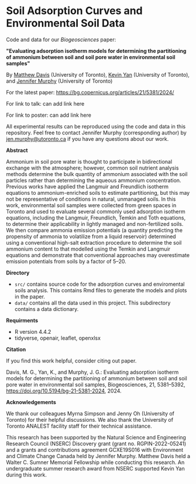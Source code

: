 # Soil Adsorption Curves and Environmental Soil Data

Code and data for our *Biogeosciences* paper:

**"Evaluating adsorption isotherm models for determining the partitioning of ammonium between soil and soil pore water in environmental soil samples"**

By [Matthew Davis](https://sites.chem.utoronto.ca/murphygroup/content/matthew-davis) (University of Toronto), [Kevin Yan](https://sites.chem.utoronto.ca/murphygroup/content/kevin-yan) (University of Toronto), and [Jennifer Murphy](https://sites.chem.utoronto.ca/murphygroup/pi) (University of Toronto) 

For the latest paper: https://bg.copernicus.org/articles/21/5381/2024/

For link to talk: can add link here

For link to poster: can add link here 

All experimental results can be reproduced using the code and data in this repository. Feel free to contact Jennifer Murphy (corresponding author) by [jen.murphy@utoronto.ca](jen.murphy@utoronto.ca) if you have any questions about our work. 

**Abstract**

Ammonium in soil pore water is thought to participate in bidirectional exchange with the atmosphere; however, common soil nutrient analysis methods determine the bulk quantity of ammonium associated with the soil particles rather than determining the aqueous ammonium concentration. Previous works have applied the Langmuir and Freundlich isotherm equations to ammonium-enriched soils to estimate partitioning, but this may not be representative of conditions in natural, unmanaged soils. In this work, environmental soil samples were collected from green spaces in Toronto and used to evaluate several commonly used adsorption isotherm equations, including the Langmuir, Freundlich, Temkin and Toth equations, to determine their applicability in lightly managed and non-fertilized soils. We then compare ammonia emission potentials (a quantity predicting the propensity of ammonia to volatilize from a liquid reservoir) determined using a conventional high-salt extraction procedure to determine the soil ammonium content to that modelled using the Temkin and Langmuir equations and demonstrate that conventional approaches may overestimate emission potentials from soils by a factor of 5–20.

**Directory**

* `src/` contains source code for the adsorption curves and enviromental soils analysis. This contains Rmd files to generate the models and plots in the paper.
* `data/` contains all the data used in this project. This subdirectory contains a data dictionary. 

**Requirments** 

* R version 4.4.2
* tidyverse, openair, leaflet, openxlsx

**Citation** 

If you find this work helpful, consider citing out paper. 

Davis, M. G., Yan, K., and Murphy, J. G.: Evaluating adsorption isotherm models for determining the partitioning of ammonium between soil and soil pore water in environmental soil samples, Biogeosciences, 21, 5381–5392, https://doi.org/10.5194/bg-21-5381-2024, 2024.

**Acknowledgements**

We thank our colleagues Myrna Simpson and Jenny Oh (University of Toronto) for their helpful discussions. We also thank the University of Toronto ANALEST facility staff for their technical assistance.

This research has been supported by the Natural Science and Engineering Research Council (NSERC) Discovery grant (grant no. RGPIN-2022-05241) and a grants and contributions agreement GCXE19S016 with Environment and Climate Change Canada held by Jennifer Murphy. Matthew Davis held a Walter C. Sumner Memorial Fellowship while conducting this research. An undergraduate summer research award from NSERC supported Kevin Yan during this work.